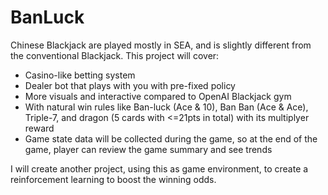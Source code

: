 # BanLuck
Chinese Blackjack are played mostly in SEA, and is slightly different from the conventional Blackjack. This project will cover:
- Casino-like betting system
- Dealer bot that plays with you with pre-fixed policy
- More visuals and interactive compared to OpenAI Blackjack gym
- With natural win rules like Ban-luck (Ace & 10), Ban Ban (Ace & Ace), Triple-7, and dragon (5 cards with <=21pts in total) with its multiplyer reward
- Game state data will be collected during the game, so at the end of the game, player can review the game summary and see trends
  
I will create another project, using this as game environment, to create a reinforcement learning to boost the winning odds.
